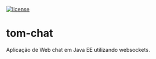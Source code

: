 [![license](https://img.shields.io/badge/license-GPL--v.3.0%2B-blue.svg?style=flat-square)](https://www.gnu.org/licenses/gpl-3.0.txt)

# tom-chat

Aplicação de Web chat em Java EE utilizando websockets.
